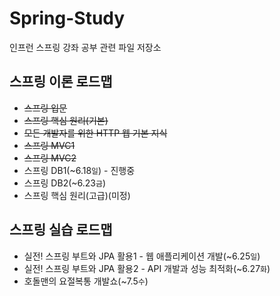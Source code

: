 # Spring-Study
인프런 스프링 강좌 공부 관련 파일 저장소

## 스프링 이론 로드맵
- ~~스프링 입문~~
- ~~스프링 핵심 원리(기본)~~
- ~~모든 개발자를 위한 HTTP 웹 기본 지식~~
- ~~스프링 MVC1~~
- ~~스프링 MVC2~~
- 스프링 DB1(~6.18`일`) - 진행중
- 스프링 DB2(~6.23`금`)
- 스프링 핵심 원리(고급)(미정)

## 스프링 실습 로드맵
- 실전! 스프링 부트와 JPA 활용1 - 웹 애플리케이션 개발(~6.25`일`)
- 실전! 스프링 부트와 JPA 활용2 - API 개발과 성능 최적화(~6.27`화`)
- 호돌맨의 요절복통 개발쇼(~7.5`수`)

